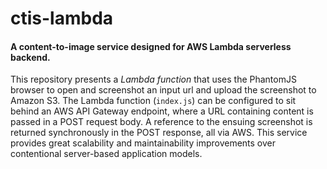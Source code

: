 # ctis-lambda
#### A content-to-image service designed for AWS Lambda serverless backend.

This repository presents a *Lambda function* that uses the PhantomJS browser to open and screenshot an input url and upload the screenshot to Amazon S3.
The Lambda function (`index.js`) can be configured to sit behind an AWS API Gateway endpoint, where a URL containing content is passed in a POST request body. A reference to the ensuing screenshot is returned synchronously in the POST response, all via AWS.
This service provides great scalability and maintainability improvements over contentional server-based application models.
